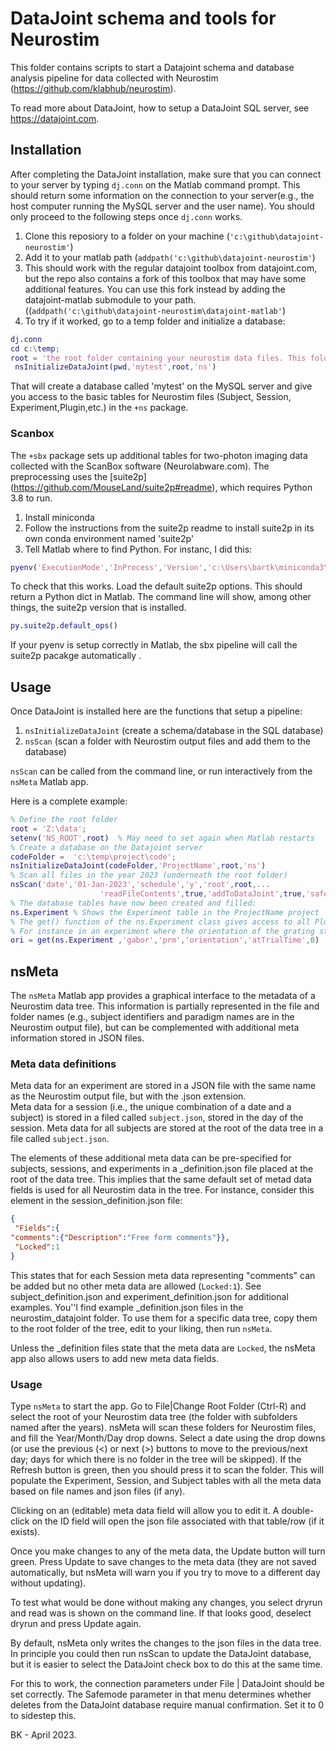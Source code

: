 # DataJoint schema and tools for Neurostim

This folder contains scripts to start a Datajoint schema and database analysis pipeline for
data collected with Neurostim (<https://github.com/klabhub/neurostim>).

To read more about DataJoint, how to setup a DataJoint SQL server, see <https://datajoint.com>.

## Installation

After completing the DataJoint installation, make sure that you can connect to your server by typing
`dj.conn` on the Matlab command prompt. This should return some information on the connection to your server(e.g., the host computer running the MySQL server and the user name). You should only proceed to the following steps once `dj.conn` works.

1. Clone this reposiory to a folder on your machine (`'c:\github\datajoint-neurostim'`)
1. Add it to your matlab path (`addpath('c:\github\datajoint-neurostim'`)
1. This should work with the regular datajoint toolbox from datajoint.com, but the repo also contains a fork of this toolbox that may have some additional features. You can use this fork instead by adding the datajoint-matlab submodule to your path. ((`addpath('c:\github\datajoint-neurostim\datajoint-matlab'`)
1. To try if it worked, go to a temp folder and initialize a database:

```matlab
dj.conn
cd c:\temp;
root = 'the root folder containing your neurostim data files. This folder has years as subfolders.';
 nsInitializeDataJoint(pwd,'mytest',root,'ns')
```
That will create a database called 'mytest' on the MySQL server and give you access to the basic tables for Neurostim files (Subject, Session, Experiment,Plugin,etc.) in the `+ns` package. 
### Scanbox
The `+sbx` package sets up additional tables for two-photon imaging data collected with the ScanBox software (Neurolabware.com). The preprocessing uses the [suite2p] (https://github.com/MouseLand/suite2p#readme), which requires Python 3.8 to run.

1. Install miniconda
1. Follow the instructions from the suite2p readme to install suite2p in its own conda environment named 'suite2p'
1. Tell Matlab where to find Python. For instanc, I did this:

```matlab
pyenv('ExecutionMode','InProcess','Version','c:\Users\bartk\miniconda3\envs\suite2p\python.exe');
```

To check that this works. Load the default suite2p options. This should return a Python dict in Matlab. The command line will show, among other things, the suite2p version that is installed.

```matlab
py.suite2p.default_ops()
```

If your pyenv is setup correctly in Matlab, the sbx pipeline will call the suite2p pacakge automatically .

## Usage

Once DataJoint is installed here are the functions that setup a pipeline:

1. `nsInitializeDataJoint`  (create a schema/database in the SQL database)
1. `nsScan`                 (scan a folder with Neurostim output files and add them to the database)  

`nsScan` can be called from the command line, or run interactively from the `nsMeta` Matlab app.

Here is a complete example:

```matlab
% Define the root folder 
root = 'Z:\data';
setenv('NS_ROOT',root)  % May need to set again when Matlab restarts
% Create a database on the Datajoint server
codeFolder =  'c:\temp\project\code';
nsInitializeDataJoint(codeFolder,'ProjectName',root,'ns')
% Scan all files in the year 2023 (underneath the root folder)
nsScan('date','01-Jan-2023','schedule','y','root',root,...
                    'readFileContents',true,'addToDataJoint',true,'safeMode',false);
% The database tables have now been created and filled:
ns.Experiment % Shows the Experiment table in the ProjectName project
% The get() function of the ns.Experiment class gives access to all Plugin properties in the experiment.
% For instance in an experiment where the orientation of the grating stimulus changed in each trial, the following call retrieves the orientation for each trial. 
ori = get(ns.Experiment ,'gabor','prm','orientation','atTrialTime',0)
```

## nsMeta
The `nsMeta` Matlab app provides a graphical interface to the metadata of a Neurostim data tree. This information is partially represented in the file and folder names (e.g., subject identifiers and paradigm names are in the Neurostim output file), but can be complemented with additional meta information stored in JSON files. 

### Meta data definitions
Meta data for an experiment are stored in a JSON file with the same name as the Neurostim output file, but with the .json extension.  
Meta data for a session (i.e., the unique combination of a date and a subject) is stored in a filed called `subject.json`, stored in the day of the session.
Meta data for all subjects are stored at the root of the data tree in a file called `subject.json`.

The elements of these additional meta data can be pre-specified for subjects, sessions, and experiments in a _definition.json file placed at the root of the data tree. This implies that the same default set of metad data fields is used for all Neurostim data in the tree. For instance, consider this element in the session_definition.json file:

```json
{
 "Fields":{
"comments":{"Description":"Free form comments"}},
 "Locked":1
} 
```

This states that for each Session meta data representing "comments" can be added but no other meta data are allowed (`Locked:1`).  See subject_definition.json and experiment_definition.json for additional examples.
You''l find example _definition.json files in the neurostim_datajoint folder. To use them for a specific data tree, copy them to the root folder of the tree, edit to your liking, then run `nsMeta`. 

Unless the _definition files state that the meta data are `Locked`, the nsMeta app also allows users to add new meta data fields.  

### Usage

Type `nsMeta` to start the app.
Go to File|Change Root Folder (Ctrl-R) and select the root of your Neurostim data tree (the folder with subfolders named after the years).
nsMeta will scan these folders for Neurostim files, and fill the Year/Month/Day drop downs.
Select a date using the drop downs (or use the previous (<) or next (>) buttons to move to the previous/next day; days for which there is no folder in the tree will be skipped). 
If the Refresh button is green, then you should press it to scan the folder. This will populate the Experiment, Session, and Subject tables with all the meta data based on file names and json files (if any).

Clicking on an (editable) meta data field will allow you to edit it.
A double-click on the ID field will open the json file associated with that table/row (if it exists).

Once you make changes to any of the meta data, the Update button will turn green. Press Update to save changes to the meta data (they are not saved automatically, but nsMeta will warn you if you try to move to a different day without updating).

To test what would be done without making any changes, you select dryrun and read was is shown on the command line. If that looks good, deselect dryrun and press Update again.

By default, nsMeta only writes the changes to the json files in the data tree. In principle you could then run nsScan to update the DataJoint database, but it is easier to select the DataJoint check box to do this at the same time.

For this to work, the connection parameters under File | DataJoint should be set correctly. The Safemode parameter in that menu determines whether deletes from the DataJoint database require manual confirmation. Set it to 0 to sidestep this.

BK -  April 2023.
